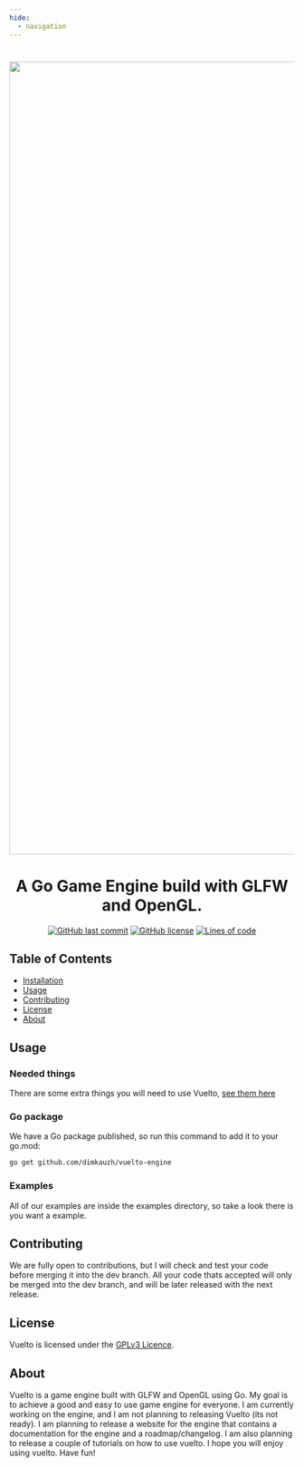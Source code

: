 ```yaml
---
hide:
  - navigation
---
```



<h1 align="center">
<p align="center">
<img width="1400" alt="banner" src="https://github.com/dimkauzh/vuelto/assets/106883655/2363d776-2669-41f2-b31f-a235de8bea82">

<h1 align="center">A Go Game Engine build with GLFW and OpenGL.</h1>

<p align="center">
  <a href="https://github.com/dimkauzh/vuelto"><img alt="GitHub last commit" src="https://img.shields.io/github/last-commit/dimkauzh/vuelto"></a>
  <a href="https://github.com/dimkauzh/vuelto"><img alt="GitHub license" src="https://img.shields.io/github/license/dimkauzh/vuelto"></a>
  <a href="https://github.com/dimkauzh/vuelto"><img alt="Lines of code" src="https://tokei.rs/b1/github/dimkauzh/vuelto?category=lines"></a>
</p>

</h1>


## Table of Contents
 - [Installation](https://dimkauzh.github.io/vuelto/docs/INSTALLATION/)
 - [Usage](#usage)
 - [Contributing](#contributing)
 - [License](#license)
 - [About](#about)

<p/>

## Usage
### Needed things
There are some extra things you will need to use Vuelto, [see them here](https://dimkauzh.github.io/vuelto/docs/INSTALLATION/)

### Go package
We have a Go package published, so run this command to add it to your go.mod:
```bash
go get github.com/dimkauzh/vuelto-engine

```

### Examples
All of our examples are inside the examples directory, so take a look there is you want a example.

## Contributing
We are fully open to contributions, but I will check and test your code before merging it into the dev branch. All your code thats accepted will only be merged into the dev branch, and will be later released with the next release.

## License
Vuelto is licensed under the [GPLv3 Licence](LICENSE).

## About
Vuelto is a game engine built with GLFW and OpenGL using Go. My goal is to achieve a good and easy to use game engine for everyone. I am currently working on the engine, and I am not planning to releasing Vuelto (its not ready). I am planning to release a website for the engine that contains a documentation for the engine and a roadmap/changelog. I am also planning to release a couple of tutorials on how to use vuelto. I hope you will enjoy using vuelto. Have fun!
